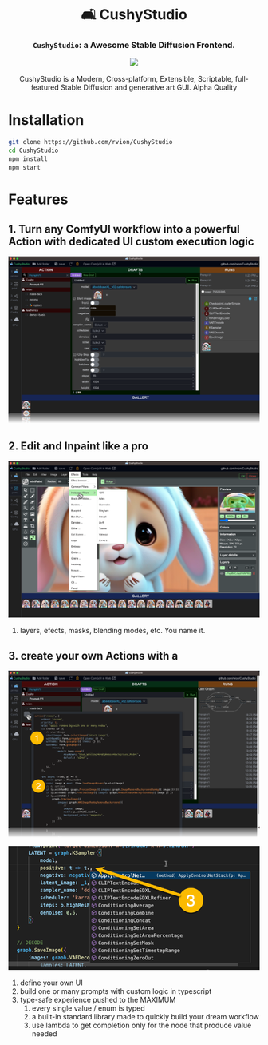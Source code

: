 <div align="center">

# 🛋 CushyStudio

### `CushyStudio`: a Awesome Stable Diffusion Frontend.

[![](https://dcbadge.vercel.app/api/server/GfAN6hF2ad)](https://discord.gg/GfAN6hF2ad)

<div>CushyStudio is a Modern, Cross-platform, Extensible, Scriptable, full-featured Stable Diffusion and generative art GUI. Alpha Quality </div>

</div>

# Installation

```sh
git clone https://github.com/rvion/CushyStudio
cd CushyStudio
npm install
npm start
```

# Features

## 1. Turn any ComfyUI workflow into a powerful Action with dedicated UI custom execution logic

![](docs/static/img/screenshots/2023-09-29-21-15-36.png)

## 2. Edit and Inpaint like a pro

![](docs/static/img/screenshots/2023-09-29-22-40-45.png)

1. layers, efects, masks, blending modes, etc. You name it.

## 3. create your own Actions with a

![](docs/static/img/screenshots/2023-09-29-22-35-25.png)

![](docs/static/img/screenshots/2023-09-29-22-37-47.png)

1. define your own UI
2. build one or many prompts with custom logic in typescript
3. type-safe experience pushed to the MAXIMUM
    1. every single value / enum is typed
    2. a built-in standard library made to quickly build your dream workflow
    3. use lambda to get completion only for the node that produce value needed

<!-- global config file to change path to ComfyUI:

```
./flows/CONFIG.json
``` -->

<!--

---

# Features

- Custom nodes
- maximum type safety when writing scripts
-->
